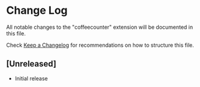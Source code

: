 # Change Log

All notable changes to the "coffeecounter" extension will be documented in this file.

Check [Keep a Changelog](http://keepachangelog.com/) for recommendations on how to structure this file.

## [Unreleased]

- Initial release